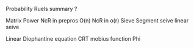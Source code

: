 
Probability Ruels summary ?

Matrix Power
NcR in prepros O(n)
NcR in o(r)
Sieve
Segment seive
linear seive

Linear Diophantine equation
CRT
mobius function
Phi